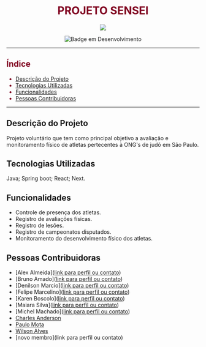 <h1 align="center"><font color="#800020">PROJETO SENSEI</font></h1>
<div align="center">
  <img src ="https://github.com/ToGatherGroup/sensei/assets/112959006/69c81809-883e-4a5d-8610-6c4b6f21112d">
</div>
<p align="center">
  <img src="http://img.shields.io/static/v1?label=STATUS&message=EM%20DESENVOLVIMENTO&color=800020&style=for-the-badge" alt="Badge em Desenvolvimento">
</p>

---

<font color="#800020">

## Índice

- [Descrição do Projeto](#descrição-do-projeto)
- [Tecnologias Utilizadas](#tecnologias-utilizadas)
- [Funcionalidades](#funcionalidades)
- [Pessoas Contribuidoras](#pessoas-contribuidoras)

</font>

---

## Descrição do Projeto
Projeto voluntário que tem como principal objetivo a avaliação e monitoramento físico de atletas pertecentes à ONG's de judô em São Paulo.

## Tecnologias Utilizadas
Java; Spring boot; React; Next.

## Funcionalidades
- Controle de presença dos atletas.
- Registro de avaliações físicas. 
- Registro de lesões.
- Registro de campeonatos disputados.
- Monitoramento do desenvolvimento físico dos atletas.


## Pessoas Contribuidoras
- [Alex Almeida]([link para perfil ou contato](https://github.com/alexalmeidaleonardo))
- [Bruno Amado]([link para perfil ou contato](https://github.com/bruamado/))
- [Denilson Marcio]([link para perfil ou contato](https://github.com/DenilsonMarcio))
- [Felipe Marcelino]([link para perfil ou contato](https://github.com/FelipeMarcelino99))
- [Karen Boscolo]([link para perfil ou contato](https://github.com/KarenBoscolo))
- [Maiara Silva]([link para perfil ou contato](https://github.com/MaiaraSilva))
- [Michel Machado]([link para perfil ou contato](https://github.com/Michel-Machado))
- [Charles Anderson](https://github.com/charlesanderson25)
- [Paulo Mota](https://github.com/Roberto-Mota)
- [Wilson Alves](https://github.com/Wilrrama)
- [novo membro](link para perfil ou contato)
